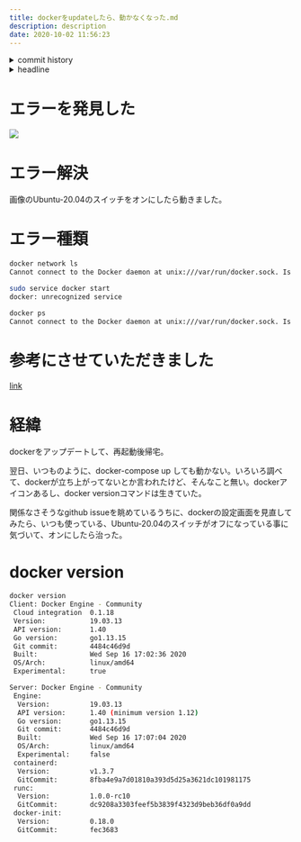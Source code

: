 ```yaml
---
title: dockerをupdateしたら、動かなくなった.md
description: description
date: 2020-10-02 11:56:23
---
```

<!-- history area start -->
<details><summary>commit history</summary><div><ol>

</ol></div></details>
<!-- history area end -->
<!-- toc area start -->
<details><summary>headline</summary><div>
<!-- START doctoc generated TOC please keep comment here to allow auto update -->
<!-- DON'T EDIT THIS SECTION, INSTEAD RE-RUN doctoc TO UPDATE -->


- [エラーを発見した](#%E3%82%A8%E3%83%A9%E3%83%BC%E3%82%92%E7%99%BA%E8%A6%8B%E3%81%97%E3%81%9F)
- [エラー解決](#%E3%82%A8%E3%83%A9%E3%83%BC%E8%A7%A3%E6%B1%BA)
- [エラー種類](#%E3%82%A8%E3%83%A9%E3%83%BC%E7%A8%AE%E9%A1%9E)
- [参考にさせていただきました](#%E5%8F%82%E8%80%83%E3%81%AB%E3%81%95%E3%81%9B%E3%81%A6%E3%81%84%E3%81%9F%E3%81%A0%E3%81%8D%E3%81%BE%E3%81%97%E3%81%9F)
- [経緯](#%E7%B5%8C%E7%B7%AF)
- [docker version](#docker-version)

<!-- END doctoc generated TOC please keep comment here to allow auto update -->

</div></details>

<!-- toc area end -->
# エラーを発見した
![](/docker-update.png)

# エラー解決
画像のUbuntu-20.04のスイッチをオンにしたら動きました。

# エラー種類

```bash
docker network ls
Cannot connect to the Docker daemon at unix:///var/run/docker.sock. Is the docker daemon running?
```

```bash
sudo service docker start
docker: unrecognized service
```

```bash
docker ps
Cannot connect to the Docker daemon at unix:///var/run/docker.sock. Is the docker daemon running?
```

# 参考にさせていただきました

[link](https://github.com/docker/for-win/issues/5096#issuecomment-565621157)

# 経緯
dockerをアップデートして、再起動後帰宅。

翌日、いつものように、docker-compose up しても動かない。いろいろ調べて、dockerが立ち上がってないとか言われたけど、そんなこと無い。dockerアイコンあるし、docker versionコマンドは生きていた。

関係なさそうなgithub issueを眺めているうちに、dockerの設定画面を見直してみたら、いつも使っている、Ubuntu-20.04のスイッチがオフになっている事に気づいて、オンにしたら治った。

# docker version
```bash
docker version
Client: Docker Engine - Community
 Cloud integration  0.1.18
 Version:           19.03.13
 API version:       1.40
 Go version:        go1.13.15
 Git commit:        4484c46d9d
 Built:             Wed Sep 16 17:02:36 2020
 OS/Arch:           linux/amd64
 Experimental:      true

Server: Docker Engine - Community
 Engine:
  Version:          19.03.13
  API version:      1.40 (minimum version 1.12)
  Go version:       go1.13.15
  Git commit:       4484c46d9d
  Built:            Wed Sep 16 17:07:04 2020
  OS/Arch:          linux/amd64
  Experimental:     false
 containerd:
  Version:          v1.3.7
  GitCommit:        8fba4e9a7d01810a393d5d25a3621dc101981175
 runc:
  Version:          1.0.0-rc10
  GitCommit:        dc9208a3303feef5b3839f4323d9beb36df0a9dd
 docker-init:
  Version:          0.18.0
  GitCommit:        fec3683
```

